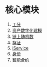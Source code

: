 <!--
order: false
parent:
  order: 4
-->

# 核心模块

1. [工分](./token.md)
2. [资产数字化建模](./nft.md)
3. [链上随机数](./random.md)
4. [存证](./record.md)
5. [iService](./iservice.md)
6. [身份](./identity.md)
7. [智能合约](./evm.md)
